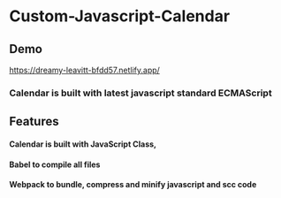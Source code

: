 # Custom-Javascript-Calendar

## Demo 
https://dreamy-leavitt-bfdd57.netlify.app/

### Calendar is built with latest javascript standard ECMAScript

## Features

#### Calendar is built with JavaScript Class, 
#### Babel to compile all files
#### Webpack to bundle, compress and minify javascript and scc code
